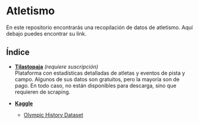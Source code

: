 # Atletismo
En este repositorio encontrarás una recopilación de datos de atletismo. Aquí debajo puedes encontrar su link.

## Índice

- [**Tilastopaja**](https://www.tilastopaja.eu/) *(requiere suscripción)*  
  Plataforma con estadísticas detalladas de atletas y eventos de pista y campo. Algunos de sus datos son gratuitos, pero la mayoría son de pago. En todo caso, no están disponibles para descarga, sino que requieren de scraping.

- [**Kaggle**](https://www.kaggle.com/)  
  - [Olympic History Dataset](https://www.kaggle.com/datasets/heesoo37/120-years-of-olympic-history-athletes-and-results)